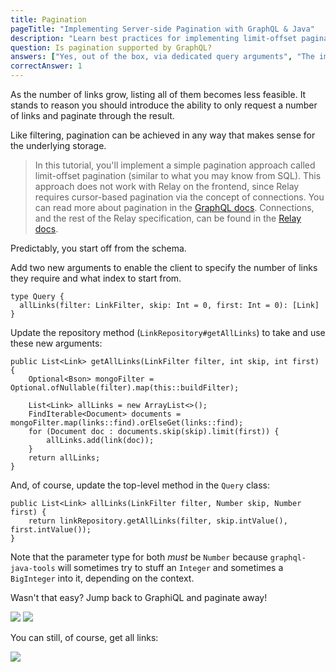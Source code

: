 ```yaml
---
title: Pagination
pageTitle: "Implementing Server-side Pagination with GraphQL & Java"
description: "Learn best practices for implementing limit-offset pagination in a GraphQL API using query arguments with a Node.js & Express GraphQL server."
question: Is pagination supported by GraphQL?
answers: ["Yes, out of the box, via dedicated query arguments", "The implementer can provide their own pagination scheme", "Yes, but only if the Connection specification (part of the Relay spec) is supported", "No"]
correctAnswer: 1
---
```


As the number of links grow, listing all of them becomes less feasible. It stands to reason you should introduce the ability to only request a number of links and paginate through the result.

Like filtering, pagination can be achieved in any way that makes sense for the underlying storage.

> In this tutorial, you'll implement a simple pagination approach called limit-offset pagination (similar to what you may know from SQL). This approach does not work with Relay on the frontend, since Relay requires cursor-based pagination via the concept of connections. You can read more about pagination in the [GraphQL docs](http://graphql.org/learn/pagination/). Connections, and the rest of the Relay specification, can be found in the [Relay docs](https://facebook.github.io/relay/docs/graphql-connections.html).

Predictably, you start off from the schema.

<Instruction>

Add two new arguments to enable the client to specify the number of links they require and what index to start from.

```graphql(path=".../hackernews-graphql-java/src/main/resources/schema.graphqls")
type Query {
  allLinks(filter: LinkFilter, skip: Int = 0, first: Int = 0): [Link]
}
```

</Instruction>

<Instruction>

Update the repository method (`LinkRepository#getAllLinks`) to take and use these new arguments:

```java(path=".../hackernews-graphql-java/src/main/java/com/howtographql/hackernews/LinkRepository.java")
public List<Link> getAllLinks(LinkFilter filter, int skip, int first) {
    Optional<Bson> mongoFilter = Optional.ofNullable(filter).map(this::buildFilter);
    
    List<Link> allLinks = new ArrayList<>();
    FindIterable<Document> documents = mongoFilter.map(links::find).orElseGet(links::find);
    for (Document doc : documents.skip(skip).limit(first)) {
        allLinks.add(link(doc));
    }
    return allLinks;
}
```

</Instruction>

<Instruction>

And, of course, update the top-level method in the `Query` class:

```java(path=".../hackernews-graphql-java/src/main/java/com/howtographql/hackernews/Query.java")
public List<Link> allLinks(LinkFilter filter, Number skip, Number first) {
    return linkRepository.getAllLinks(filter, skip.intValue(), first.intValue());
}
```

</Instruction>

Note that the parameter type for both *must* be `Number` because `graphql-java-tools` will sometimes try to stuff an `Integer` and sometimes a `BigInteger` into it, depending on the context.

Wasn't that easy? Jump back to GraphiQL and paginate away!

![](http://i.imgur.com/ln7Ltgv.png)
![](http://i.imgur.com/Vm4TZQd.png)

You can still, of course, get all links:

![](http://i.imgur.com/pCd1e4j.png)

